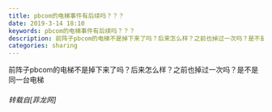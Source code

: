 ```yaml
---
title: pbcom的电梯事件有后续吗？？？
date: 2019-3-14 18:10
keywords: pbcom的电梯事件有后续吗？？？
description: 前阵子pbcom的电梯不是掉下来了吗？后来怎么样？之前也掉过一次吗？是不是同一台电梯
categories: sharing
---
```

<td class="t_f" id="postmessage_3225233">

前阵子pbcom的电梯不是掉下来了吗？后来怎么样？之前也掉过一次吗？是不是同一台电梯</td>
###### 转载自[菲龙网]